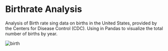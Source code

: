 # Birthrate Analysis

Analysis of Birth rate sing data on births in the United States, provided by the Centers for Disease Control (CDC).
Using in Pandas to visualize the total number of births by year.

![birth](https://user-images.githubusercontent.com/104205341/184859739-bad4599d-fdf2-4217-8f07-35f74fcc5840.png)
